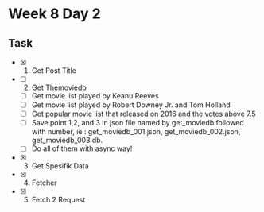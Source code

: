 # Week 8 Day 2

## Task
- [x] 1. Get Post Title
- [ ] 2. Get Themoviedb
    - [ ] Get movie list played by Keanu Reeves
    - [ ] Get movie list played by Robert Downey Jr. and Tom Holland
    - [ ] Get popular movie list that released on 2016 and the votes above 7.5
    - [ ] Save point 1,2, and 3 in json file named by get_moviedb followed with number, ie : get_moviedb_001.json, get_moviedb_002.json, get_moviedb_003.db.
    - [ ] Do all of them with async way!
- [x] 3. Get Spesifik Data
- [x] 4. Fetcher
- [x] 5. Fetch 2 Request